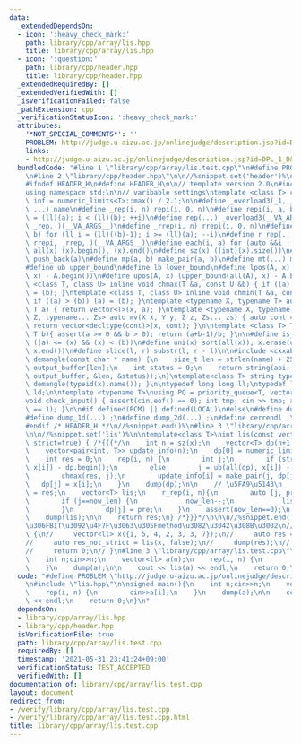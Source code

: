 ```yaml
---
data:
  _extendedDependsOn:
  - icon: ':heavy_check_mark:'
    path: library/cpp/array/lis.hpp
    title: library/cpp/array/lis.hpp
  - icon: ':question:'
    path: library/cpp/header.hpp
    title: library/cpp/header.hpp
  _extendedRequiredBy: []
  _extendedVerifiedWith: []
  _isVerificationFailed: false
  _pathExtension: cpp
  _verificationStatusIcon: ':heavy_check_mark:'
  attributes:
    '*NOT_SPECIAL_COMMENTS*': ''
    PROBLEM: http://judge.u-aizu.ac.jp/onlinejudge/description.jsp?id=DPL_1_D&lang=jp
    links:
    - http://judge.u-aizu.ac.jp/onlinejudge/description.jsp?id=DPL_1_D&lang=jp
  bundledCode: "#line 1 \"library/cpp/array/lis.test.cpp\"\n#define PROBLEM \"http://judge.u-aizu.ac.jp/onlinejudge/description.jsp?id=DPL_1_D&lang=jp\"\
    \n#line 2 \"library/cpp/header.hpp\"\n\n//%snippet.set('header')%\n//%snippet.fold()%\n\
    #ifndef HEADER_H\n#define HEADER_H\n\n// template version 2.0\n#include <bits/stdc++.h>\n\
    using namespace std;\n\n// varibable settings\ntemplate <class T> constexpr T\
    \ inf = numeric_limits<T>::max() / 2.1;\n\n#define _overload3(_1, _2, _3, name,\
    \ ...) name\n#define _rep(i, n) repi(i, 0, n)\n#define repi(i, a, b) for (ll i\
    \ = (ll)(a); i < (ll)(b); ++i)\n#define rep(...) _overload3(__VA_ARGS__, repi,\
    \ _rep, )(__VA_ARGS__)\n#define _rrep(i, n) rrepi(i, 0, n)\n#define rrepi(i, a,\
    \ b) for (ll i = (ll)((b)-1); i >= (ll)(a); --i)\n#define r_rep(...) _overload3(__VA_ARGS__,\
    \ rrepi, _rrep, )(__VA_ARGS__)\n#define each(i, a) for (auto &&i : a)\n#define\
    \ all(x) (x).begin(), (x).end()\n#define sz(x) ((int)(x).size())\n#define pb(a)\
    \ push_back(a)\n#define mp(a, b) make_pair(a, b)\n#define mt(...) make_tuple(__VA_ARGS__)\n\
    #define ub upper_bound\n#define lb lower_bound\n#define lpos(A, x) (lower_bound(all(A),\
    \ x) - A.begin())\n#define upos(A, x) (upper_bound(all(A), x) - A.begin())\ntemplate\
    \ <class T, class U> inline void chmax(T &a, const U &b) { if ((a) < (b)) (a)\
    \ = (b); }\ntemplate <class T, class U> inline void chmin(T &a, const U &b) {\
    \ if ((a) > (b)) (a) = (b); }\ntemplate <typename X, typename T> auto mv(X x,\
    \ T a) { return vector<T>(x, a); }\ntemplate <typename X, typename Y, typename\
    \ Z, typename... Zs> auto mv(X x, Y y, Z z, Zs... zs) { auto cont = mv(y, z, zs...);\
    \ return vector<decltype(cont)>(x, cont); }\n\ntemplate <class T> T cdiv(T a,\
    \ T b){ assert(a >= 0 && b > 0); return (a+b-1)/b; }\n\n#define is_in(x, a, b)\
    \ ((a) <= (x) && (x) < (b))\n#define uni(x) sort(all(x)); x.erase(unique(all(x)),\
    \ x.end())\n#define slice(l, r) substr(l, r - l)\n\n#include <cxxabi.h>\nstring\
    \ demangle(const char * name) {\n    size_t len = strlen(name) + 256;\n    char\
    \ output_buffer[len];\n    int status = 0;\n    return string(abi::__cxa_demangle(name,\
    \ output_buffer, &len, &status));\n}\ntemplate<class T> string type(T x){ return\
    \ demangle(typeid(x).name()); }\n\ntypedef long long ll;\ntypedef long double\
    \ ld;\n\ntemplate <typename T>\nusing PQ = priority_queue<T, vector<T>, greater<T>>;\n\
    void check_input() { assert(cin.eof() == 0); int tmp; cin >> tmp; assert(cin.eof()\
    \ == 1); }\n\n#if defined(PCM) || defined(LOCAL)\n#else\n#define dump(...) ;\n\
    #define dump_1d(...) ;\n#define dump_2d(...) ;\n#define cerrendl ;\n#endif\n\n\
    #endif /* HEADER_H */\n//%snippet.end()%\n#line 3 \"library/cpp/array/lis.hpp\"\
    \n\n//%snippet.set('lis')%\n\ntemplate<class T>\nint lis(const vector<T>& x, bool\
    \ strict=true) { /*{{{*/\n    int n = sz(x);\n    vector<T> dp(n+1, numeric_limits<T>().max());\n\
    \    vector<pair<int, T>> update_info(n);\n    dp[0] = numeric_limits<T>().min();\n\
    \    int res = 0;\n    rep(i, n) {\n        int j;\n        if (strict) j = lb(all(dp),\
    \ x[i]) - dp.begin();\n        else        j = ub(all(dp), x[i]) - dp.begin();\n\
    \        chmax(res, j);\n        update_info[i] = make_pair(j, dp[j]);\n     \
    \   dp[j] = x[i];\n    }\n    dump(dp);\n\n    // \u5FA9\u5143\n    int now_len\
    \ = res;\n    vector<T> lis;\n    r_rep(i, n){\n        auto [j, pre] = update_info[i];\n\
    \        if (j==now_len) {\n            now_len--;\n            lis.push_back(x[i]);\n\
    \        }\n        dp[j] = pre;\n    }\n    assert(now_len==0);\n    reverse(all(lis));\n\
    \    dump(lis);\n\n    return res;\n} /*}}}*/\n\n\n//%snippet.end()%\n\n// lis\u306B\
    \u306FBIT\u3092\u4F7F\u3063\u305Fmethod\u3082\u3042\u308B\u3002\n// signed main()\
    \ {\n//     vector<ll> x({1, 5, 4, 2, 3, 3, 7});\n//     auto res = lis(x);\n\
    //     auto res_not_strict = lis(x, false);\n//     dump(res);\n//     dump(res_not_strict);\n\
    //     return 0;\n// }\n#line 3 \"library/cpp/array/lis.test.cpp\"\n\nsigned main(){\n\
    \    int n;cin>>n;\n    vector<ll> a(n);\n    rep(i, n) {\n        cin>>a[i];\n\
    \    }\n    dump(a);\n\n    cout << lis(a) << endl;\n    return 0;\n}\n"
  code: "#define PROBLEM \"http://judge.u-aizu.ac.jp/onlinejudge/description.jsp?id=DPL_1_D&lang=jp\"\
    \n#include \"lis.hpp\"\n\nsigned main(){\n    int n;cin>>n;\n    vector<ll> a(n);\n\
    \    rep(i, n) {\n        cin>>a[i];\n    }\n    dump(a);\n\n    cout << lis(a)\
    \ << endl;\n    return 0;\n}\n"
  dependsOn:
  - library/cpp/array/lis.hpp
  - library/cpp/header.hpp
  isVerificationFile: true
  path: library/cpp/array/lis.test.cpp
  requiredBy: []
  timestamp: '2021-05-31 23:41:24+09:00'
  verificationStatus: TEST_ACCEPTED
  verifiedWith: []
documentation_of: library/cpp/array/lis.test.cpp
layout: document
redirect_from:
- /verify/library/cpp/array/lis.test.cpp
- /verify/library/cpp/array/lis.test.cpp.html
title: library/cpp/array/lis.test.cpp
---
```

